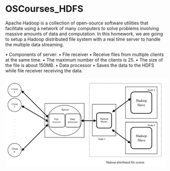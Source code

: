 # OSCourses_HDFS

Apache Hadoop is a collection of open-source software utilities that facilitate using a network of many computers to solve problems involving massive amounts of data and computation.
In this homework, we are going to setup a Hadoop distributed file system with a real time server to handle the multiple data streaming. 

• Components of server:
 • File receiver
  • Receive files from multiple clients at the same time.
  • The maximum number of the clients is 25.
  • The size of the file is about 150MB.
 • Data processor
  • Saves the data to the HDFS while file receiver receiving the data.

![image](https://github.com/catvmzhang/OSCourses_HDFS/blob/master/os_hw4.PNG)
